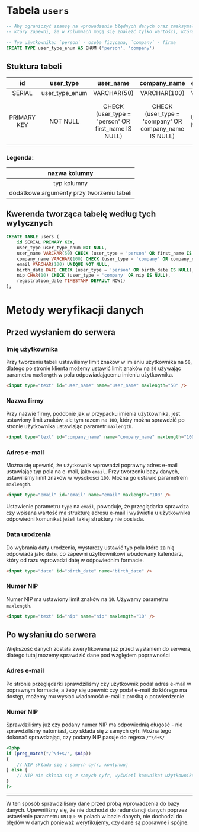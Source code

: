 # Tabela `users`

```sql
-- Aby ograniczyć szansę na wprowadzenie błędnych danych oraz zmaksymalizować spójność danych, utworzymy typ enumeracyjny,
-- który zapewni, że w kolumnach mogą się znaleźć tylko wartości, które są przez nas przewidziane.

-- Typ użytkownika: `person` - osoba fizyczna, `company` - firma
CREATE TYPE user_type_enum AS ENUM ('person', 'company')
```

## Stuktura tabeli

|     id      |   user_type    |                     user_name                      |                     company_name                      | email           |                     birth_date                     |                     nip                      | registration_date |
| :---------: | :------------: | :------------------------------------------------: | :---------------------------------------------------: | :-------------- | :------------------------------------------------: | :------------------------------------------: | :---------------: |
|   SERIAL    | user_type_enum |                    VARCHAR(50)                     |                     VARCHAR(100)                      | VARCHAR(100)    |                        DATE                        |                   CHAR(10)                   |     TIMESTAMP     |
| PRIMARY KEY |    NOT NULL    | CHECK (user_type = 'person' OR first_name IS NULL) | CHECK (user_type = 'company' OR company_name IS NULL) | UNIQUE NOT NULL | CHECK (user_type = 'person' OR birth_date IS NULL) | CHECK (user_type = 'company' OR nip IS NULL) |   DEFAULT NOW()   |

### Legenda:

|               nazwa kolumny               |
| :---------------------------------------: |
|                typ kolumny                |
| dodatkowe argumenty przy tworzeniu tabeli |

## Kwerenda tworząca tabelę według tych wytycznych

```sql
CREATE TABLE users (
    id SERIAL PRIMARY KEY,
    user_type user_type_enum NOT NULL,
    user_name VARCHAR(50) CHECK (user_type = 'person' OR first_name IS NULL),
    company_name VARCHAR(100) CHECK (user_type = 'company' OR company_name IS NULL),
    email VARCHAR(100) UNIQUE NOT NULL,
    birth_date DATE CHECK (user_type = 'person' OR birth_date IS NULL),
    nip CHAR(10) CHECK (user_type = 'company' OR nip IS NULL),
    registration_date TIMESTAMP DEFAULT NOW()
);
```

# Metody weryfikacji danych

## Przed wysłaniem do serwera

### Imię użytkownika

Przy tworzeniu tabeli ustawiliśmy limit znaków w imieniu użytkownika na `50`, dlatego po stronie klienta możemy ustawić limit znaków na `50` używając parametru `maxlength` w polu odpowiadającemu imieniu użytkownika.

```html
<input type="text" id="user_name" name="user_name" maxlength="50" />
```

### Nazwa firmy

Przy nazwie firmy, podobnie jak w przypadku imienia użytkownika, jest ustawiony limit znaków, ale tym razem na `100`, który można sprawdzić po stronie użytkownika ustawiając parametr `maxlength`.

```html
<input type="text" id="company_name" name="company_name" maxlength="100" />
```

### Adres e-mail

Można się upewnić, że użytkownik wprowadzi poprawny adres e-mail ustawiając typ pola na e-mail, jako `email`. Przy tworzeniu bazy danych, ustawiliśmy limit znaków w wysokości `100`. Można go ustawić parametrem `maxlength`.

```html
<input type="email" id="email" name="email" maxlength="100" />
```

Ustawienie parametru `type` na `email`, powoduje, że przeglądarka sprawdza czy wpisana wartość ma strukturę adresu e-mail i wyświetla u użytkownika odpowiedni komunikat jeżeli takiej struktury nie posiada.

### Data urodzenia

Do wybrania daty urodzenia, wystarczy ustawić typ pola które za nią odpowiada jako `date`, co zapewni użytkownikowi wbudowany kalendarz, który od razu wprowadzi datę w odpowiednim formacie.

```html
<input type="date" id="birth_date" name="birth_date" />
```

### Numer NIP

Numer NIP ma ustawiony limit znaków na `10`. Używamy parametru `maxlength`.

```html
<input type="text" id="nip" name="nip" maxlength="10" />
```

## Po wysłaniu do serwera

Większość danych została zweryfikowana już przed wysłaniem do serwera, dlatego tutaj możemy sprawdzić dane pod względem poprawności

### Adres e-mail

Po stronie przeglądarki sprawdziliśmy czy użytkownik podał adres e-mail w poprawnym formacie, a żeby się upewnić czy podał e-mail do którego ma dostęp, możemy mu wysłać wiadomość e-mail z prośbą o potwierdzenie

### Numer NIP

Sprawdziliśmy już czy podany numer NIP ma odpowiednią długość - nie sprawdziliśmy natomiast, czy składa się z samych cyfr. Można tego dokonać sprawdzając, czy podany NIP pasuje do regexa `/^\d+$/`

```php
<?php
if (preg_match("/^\d+$/", $nip))
{
    // NIP składa się z samych cyfr, kontynuuj
} else {
    // NIP nie składa się z samych cyfr, wyświetl komunikat użytkownikowi
}
?>
```

---

W ten sposób sprawdziliśmy dane przed próbą wprowadzenia do bazy danych. Upewniliśmy się, że nie dochodzi do redundancji danych poprzez ustawienie parametru `UNIQUE` w polach w bazie danych, nie dochodzi do błędów w danych ponieważ weryfikujemy, czy dane są poprawne i spójne.
